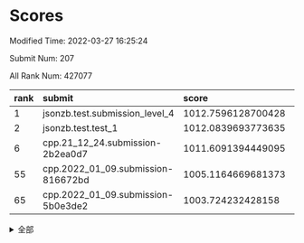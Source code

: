 # Scores

Modified Time: 2022-03-27 16:25:24

Submit Num: 207

All Rank Num: 427077

| rank |               submit               |       score        |       sigma        | pk_num |
| :--- | :--------------------------------- | :----------------- | :----------------- | :----- |
| 1    | jsonzb.test.submission_level_4     | 1012.7596128700428 | 0.8352868380146985 | 8254   |
| 2    | jsonzb.test.test_1                 | 1012.0839693773635 | 0.7913899992494435 | 8255   |
| 6    | cpp.21_12_24.submission-2b2ea0d7   | 1011.6091394449095 | 0.7638578408267848 | 8256   |
| 55   | cpp.2022_01_09.submission-816672bd | 1005.1164669681373 | 0.7362716434815745 | 8250   |
| 65   | cpp.2022_01_09.submission-5b0e3de2 | 1003.724232428158  | 0.7170058057374255 | 8252   |


<details>
<summary>全部</summary>

| rank |                 submit                 |       score        |       sigma        | pk_num |
| :--- | :------------------------------------- | :----------------- | :----------------- | :----- |
| 1    | jsonzb.test.submission_level_4         | 1012.7596128700428 | 0.8352868380146985 | 8254   |
| 2    | jsonzb.test.test_1                     | 1012.0839693773635 | 0.7913899992494435 | 8255   |
| 3    | gobigger.level_3.submission_level_3_2  | 1011.8358213835138 | 0.7935205844306192 | 8256   |
| 4    | gobigger.level_3.submission_level_3_30 | 1011.7920519716859 | 0.7929708140034385 | 8257   |
| 5    | gobigger.level_3.submission_level_3_8  | 1011.7649547139688 | 0.8043224907244175 | 8256   |
| 6    | cpp.21_12_24.submission-2b2ea0d7       | 1011.6091394449095 | 0.7638578408267848 | 8256   |
| 7    | gobigger.level_3.submission_level_3_6  | 1011.2520202099834 | 0.7892776653451299 | 8257   |
| 8    | gobigger.level_3.submission_level_3_21 | 1011.0139698780263 | 0.7863447343595811 | 8254   |
| 9    | gobigger.level_3.submission_level_3_15 | 1010.9865534582577 | 0.7678336897826337 | 8253   |
| 10   | gobigger.level_3.submission_level_3_24 | 1010.9750999570414 | 0.7728099284460829 | 8255   |
| 11   | gobigger.level_3.submission_level_3_10 | 1010.9420779630015 | 0.7628231332903055 | 8255   |
| 12   | gobigger.level_3.submission_level_3_19 | 1010.935987481625  | 0.7837933362723065 | 8255   |
| 13   | gobigger.level_3.submission_level_3_31 | 1010.840881739778  | 0.7869084487248923 | 8251   |
| 14   | gobigger.level_3.submission_level_3_38 | 1010.8112095276866 | 0.7865534158352896 | 8256   |
| 15   | gobigger.level_3.submission_level_3_48 | 1010.7695330448032 | 0.7750749991564019 | 8252   |
| 16   | gobigger.level_3.submission_level_3_11 | 1010.7102106801217 | 0.7651484987556708 | 8250   |
| 17   | gobigger.level_3.submission_level_3_16 | 1010.6923028413748 | 0.7544327454196693 | 8259   |
| 18   | gobigger.level_3.submission_level_3_25 | 1010.6570737994699 | 0.7574175275872731 | 8250   |
| 19   | gobigger.level_3.submission_level_3_3  | 1010.6139974170294 | 0.7646601918745104 | 8240   |
| 20   | gobigger.level_3.submission_level_3_13 | 1010.4435237391798 | 0.7684335609299211 | 8254   |
| 21   | gobigger.level_3.submission_level_3_39 | 1010.4379218920094 | 0.7772029864304622 | 8252   |
| 22   | gobigger.level_3.submission_level_3_47 | 1010.4118081348748 | 0.7470616979814708 | 8261   |
| 23   | gobigger.level_3.submission_level_3_41 | 1010.3991189293635 | 0.7580525515307974 | 8255   |
| 24   | gobigger.level_3.submission_level_3_4  | 1010.3560860996544 | 0.7707883444458536 | 8250   |
| 25   | gobigger.level_3.submission_level_3_32 | 1010.2917580719064 | 0.7762774570381212 | 8254   |
| 26   | gobigger.level_3.submission_level_3_44 | 1010.280332853974  | 0.7716366969318195 | 8254   |
| 27   | gobigger.level_3.submission_level_3_1  | 1010.2331244412516 | 0.7524502088190036 | 8250   |
| 28   | gobigger.level_3.submission_level_3_7  | 1010.1591732915025 | 0.7596005004070077 | 8254   |
| 29   | gobigger.level_3.submission_level_3_33 | 1010.0672711776862 | 0.7616867478472817 | 8249   |
| 30   | gobigger.level_3.submission_level_3_22 | 1010.0273780299153 | 0.7715487471759227 | 8250   |
| 31   | gobigger.level_3.submission_level_3_0  | 1009.9896968524664 | 0.763882127338732  | 8256   |
| 32   | gobigger.level_3.submission_level_3_37 | 1009.9365341238749 | 0.7566793332626595 | 8255   |
| 33   | gobigger.level_3.submission_level_3_45 | 1009.9258293277503 | 0.7586819106415099 | 8251   |
| 34   | gobigger.level_3.submission_level_3_17 | 1009.7429616513456 | 0.7490978332815241 | 8257   |
| 35   | gobigger.level_3.submission_level_3_5  | 1009.7407773276334 | 0.7411484330764927 | 8250   |
| 36   | gobigger.level_3.submission_level_3_26 | 1009.7048739095166 | 0.7599775061921954 | 8256   |
| 37   | gobigger.level_3.submission_level_3_49 | 1009.6534768675614 | 0.7551138381606721 | 8254   |
| 38   | gobigger.level_3.submission_level_3_35 | 1009.590677910536  | 0.7361363366071279 | 8252   |
| 39   | gobigger.level_3.submission_level_3_9  | 1009.5699358227332 | 0.7664326151331807 | 8253   |
| 40   | gobigger.level_3.submission_level_3_29 | 1009.4098160762825 | 0.7490102938095278 | 8252   |
| 41   | gobigger.level_3.submission_level_3_43 | 1009.406137098771  | 0.7622913041113594 | 8251   |
| 42   | gobigger.level_3.submission_level_3_34 | 1009.3833390451574 | 0.7573445320952445 | 8254   |
| 43   | gobigger.level_3.submission_level_3_28 | 1009.3833352433174 | 0.7530511933478906 | 8255   |
| 44   | gobigger.level_3.submission_level_3_18 | 1009.2881835594994 | 0.7726066400219639 | 8249   |
| 45   | gobigger.level_3.submission_level_3_36 | 1009.250945896593  | 0.747513036402533  | 8258   |
| 46   | gobigger.level_3.submission_level_3_23 | 1009.189989347782  | 0.7376822927721046 | 8252   |
| 47   | gobigger.level_3.submission_level_3_27 | 1009.1273405279052 | 0.74454407649623   | 8253   |
| 48   | gobigger.level_3.submission_level_3_46 | 1009.0499550677346 | 0.7571501544771929 | 8247   |
| 49   | gobigger.level_3.submission_level_3_40 | 1008.9361557441664 | 0.7454419162064492 | 8252   |
| 50   | gobigger.level_3.submission_level_3_42 | 1008.6820495567584 | 0.736858483915727  | 8249   |
| 51   | gobigger.level_3.submission_level_3_20 | 1008.6542877949033 | 0.7502644512977724 | 8253   |
| 52   | gobigger.level_3.submission_level_3_14 | 1008.5965776201581 | 0.7400765762770353 | 8250   |
| 53   | gobigger.level_3.submission_level_3_12 | 1008.5519830664446 | 0.7428039780136131 | 8250   |
| 54   | gobigger.level_1.submission_level_1_23 | 1005.7119358584022 | 0.7241065782400469 | 8247   |
| 55   | cpp.2022_01_09.submission-816672bd     | 1005.1164669681373 | 0.7362716434815745 | 8250   |
| 56   | gobigger.level_1.submission_level_1_2  | 1004.5793236632766 | 0.7206244925017221 | 8259   |
| 57   | gobigger.level_1.submission_level_1_8  | 1004.484713266622  | 0.721025914239526  | 8251   |
| 58   | gobigger.level_1.submission_level_1_9  | 1004.4027196114325 | 0.7138988754028424 | 8251   |
| 59   | gobigger.level_1.submission_level_1_44 | 1004.2896235014308 | 0.7096392399376974 | 8253   |
| 60   | gobigger.level_1.submission_level_1_20 | 1003.8999441915502 | 0.715091783223496  | 8256   |
| 61   | gobigger.level_1.submission_level_1_24 | 1003.7727913253232 | 0.723116456333539  | 8250   |
| 62   | gobigger.level_1.submission_level_1_15 | 1003.7620642478701 | 0.7245894464473797 | 8250   |
| 63   | gobigger.level_1.submission_level_1_43 | 1003.7348957836566 | 0.7193367385752877 | 8254   |
| 64   | gobigger.level_1.submission_level_1_48 | 1003.7306486313482 | 0.7166871938167402 | 8250   |
| 65   | cpp.2022_01_09.submission-5b0e3de2     | 1003.724232428158  | 0.7170058057374255 | 8252   |
| 66   | gobigger.level_1.submission_level_1_5  | 1003.7213931552648 | 0.7301707954590575 | 8252   |
| 67   | gobigger.level_1.submission_level_1_18 | 1003.714384612029  | 0.719769991424874  | 8251   |
| 68   | gobigger.level_1.submission_level_1_31 | 1003.6811510495953 | 0.713746852054198  | 8257   |
| 69   | gobigger.level_1.submission_level_1_6  | 1003.6606743331956 | 0.7172494225113505 | 8256   |
| 70   | gobigger.level_1.submission_level_1_13 | 1003.6558628008946 | 0.7111565300665889 | 8251   |
| 71   | gobigger.level_1.submission_level_1_38 | 1003.5796252621154 | 0.718447527819361  | 8255   |
| 72   | gobigger.level_1.submission_level_1_46 | 1003.5715920582757 | 0.7108737566101676 | 8251   |
| 73   | gobigger.level_1.submission_level_1_30 | 1003.5498785135198 | 0.7200450189957041 | 8248   |
| 74   | gobigger.level_1.submission_level_1_7  | 1003.5338885371958 | 0.7098771934815873 | 8257   |
| 75   | gobigger.level_1.submission_level_1_19 | 1003.5148563628582 | 0.7261319356198527 | 8258   |
| 76   | gobigger.level_1.submission_level_1_35 | 1003.3628811181701 | 0.7252052173553811 | 8250   |
| 77   | gobigger.level_1.submission_level_1_49 | 1003.3507803918782 | 0.7403214272701634 | 8251   |
| 78   | gobigger.level_1.submission_level_1_32 | 1003.3126451192306 | 0.725803114942569  | 8251   |
| 79   | gobigger.level_1.submission_level_1_41 | 1003.2747237810759 | 0.7384858681279474 | 8254   |
| 80   | gobigger.level_1.submission_level_1_25 | 1003.2054650008056 | 0.7094937417463975 | 8251   |
| 81   | gobigger.level_1.submission_level_1_45 | 1003.1700449429462 | 0.710809570959072  | 8256   |
| 82   | gobigger.level_1.submission_level_1_47 | 1003.0747631524849 | 0.7098137142263462 | 8255   |
| 83   | gobigger.level_1.submission_level_1_33 | 1003.061937568544  | 0.724772692711015  | 8254   |
| 84   | gobigger.level_1.submission_level_1_36 | 1003.0084237267696 | 0.7215671202733147 | 8250   |
| 85   | gobigger.level_1.submission_level_1_4  | 1002.9162462436664 | 0.7173815006763239 | 8255   |
| 86   | gobigger.level_1.submission_level_1_37 | 1002.884462942132  | 0.7009306554009798 | 8254   |
| 87   | gobigger.level_1.submission_level_1_3  | 1002.8627898382802 | 0.7152011810748463 | 8249   |
| 88   | gobigger.level_1.submission_level_1_39 | 1002.8538415858987 | 0.7095333212064852 | 8250   |
| 89   | gobigger.level_1.submission_level_1_22 | 1002.8229618681057 | 0.7189980889858276 | 8250   |
| 90   | gobigger.level_1.submission_level_1_1  | 1002.7325147469747 | 0.7146677759993031 | 8251   |
| 91   | gobigger.level_1.submission_level_1_12 | 1002.6510079961895 | 0.7139968881671703 | 8254   |
| 92   | gobigger.level_1.submission_level_1_21 | 1002.5998974690372 | 0.7161832910765841 | 8252   |
| 93   | gobigger.level_1.submission_level_1_14 | 1002.5866171205498 | 0.7200040966480917 | 8253   |
| 94   | gobigger.level_1.submission_level_1_16 | 1002.5239090234468 | 0.7173864775390115 | 8256   |
| 95   | gobigger.level_1.submission_level_1_42 | 1002.504139981919  | 0.7191721469664031 | 8256   |
| 96   | gobigger.level_1.submission_level_1_0  | 1002.4560015577748 | 0.7143820462642031 | 8251   |
| 97   | gobigger.level_1.submission_level_1_27 | 1002.4538818733083 | 0.7020211074224968 | 8257   |
| 98   | gobigger.level_1.submission_level_1_29 | 1002.4209407871421 | 0.723990768129644  | 8254   |
| 99   | gobigger.level_1.submission_level_1_40 | 1002.41790056296   | 0.7165394131185805 | 8252   |
| 100  | gobigger.level_1.submission_level_1_17 | 1002.3902086800214 | 0.7108050687900469 | 8253   |
| 101  | gobigger.level_1.submission_level_1_34 | 1002.3892319664461 | 0.709349687508032  | 8255   |
| 102  | gobigger.level_1.submission_level_1_26 | 1002.2657241060637 | 0.7160379983032173 | 8254   |
| 103  | gobigger.level_1.submission_level_1_10 | 1002.1787885348981 | 0.7032480376280116 | 8253   |
| 104  | gobigger.level_1.submission_level_1_11 | 1001.9444676555006 | 0.7167417723643899 | 8252   |
| 105  | gobigger.level_1.submission_level_1_28 | 1001.7383754965784 | 0.7040314068268061 | 8255   |
| 106  | gobigger.random.submission_random_36   | 997.6557877218632  | 0.7156870940584763 | 8247   |
| 107  | gobigger.random.submission_random_41   | 997.3902347927626  | 0.7203145803312584 | 8250   |
| 108  | gobigger.random.submission_random_19   | 997.369550916712   | 0.7200906969261631 | 8254   |
| 109  | gobigger.random.submission_random_44   | 997.3359542787553  | 0.7042632134142505 | 8250   |
| 110  | gobigger.random.submission_random_20   | 997.2786995082383  | 0.7123451033016908 | 8257   |
| 111  | gobigger.random.submission_random_24   | 997.2593176900939  | 0.7098782905734983 | 8247   |
| 112  | gobigger.random.submission_random_30   | 996.9393787708403  | 0.7020113158765662 | 8247   |
| 113  | gobigger.random.submission_random_49   | 996.8361120492913  | 0.715718541080098  | 8258   |
| 114  | gobigger.random.submission_random_35   | 996.8294393155702  | 0.7135006285220769 | 8248   |
| 115  | gobigger.random.submission_random_48   | 996.6861634017752  | 0.7062344721777308 | 8250   |
| 116  | gobigger.random.submission_random_5    | 996.6106692610429  | 0.7173660921886382 | 8255   |
| 117  | gobigger.random.submission_random_12   | 996.6017772258407  | 0.7085073565872443 | 8250   |
| 118  | gobigger.random.submission_random_9    | 996.5854878826425  | 0.7070462775581678 | 8249   |
| 119  | gobigger.random.submission_random_26   | 996.5198427414213  | 0.7126604335517431 | 8254   |
| 120  | gobigger.random.submission_random_2    | 996.514053576933   | 0.7116143117636834 | 8255   |
| 121  | gobigger.random.submission_random_21   | 996.5105435400886  | 0.706314927380725  | 8253   |
| 122  | gobigger.random.submission_random_11   | 996.4853317918765  | 0.7191620948293305 | 8257   |
| 123  | gobigger.random.submission_random_16   | 996.3524998444376  | 0.7083060339203661 | 8255   |
| 124  | gobigger.random.submission_random_0    | 996.2661675230713  | 0.7090474543239903 | 8252   |
| 125  | gobigger.random.submission_random_13   | 996.1818910463895  | 0.7132900294615392 | 8253   |
| 126  | gobigger.random.submission_random_39   | 996.1616483349864  | 0.7121497992536394 | 8245   |
| 127  | gobigger.random.submission_random_8    | 996.1146923696581  | 0.704806238210732  | 8255   |
| 128  | gobigger.random.submission_random_6    | 996.0056686300783  | 0.7164743682229624 | 8250   |
| 129  | gobigger.random.submission_random_27   | 995.9975918271967  | 0.7048887743619712 | 8257   |
| 130  | gobigger.random.submission_random_31   | 995.9819498335061  | 0.7108045455291022 | 8249   |
| 131  | gobigger.random.submission_random_15   | 995.955539407085   | 0.7096701105161856 | 8254   |
| 132  | gobigger.random.submission_random_7    | 995.8955620479758  | 0.7276740896301765 | 8248   |
| 133  | gobigger.random.submission_random_18   | 995.7896259651536  | 0.7170692642456349 | 8251   |
| 134  | gobigger.random.submission_random_45   | 995.7038147152698  | 0.7124387865142991 | 8254   |
| 135  | gobigger.random.submission_random_38   | 995.6705869486389  | 0.7189813359617597 | 8257   |
| 136  | gobigger.random.submission_random_46   | 995.630648117402   | 0.7231929212294455 | 8250   |
| 137  | gobigger.random.submission_random_17   | 995.6186437869002  | 0.7230996903795053 | 8253   |
| 138  | gobigger.random.submission_random_23   | 995.6019784449439  | 0.7081763382322842 | 8245   |
| 139  | gobigger.random.submission_random_32   | 995.5922013509688  | 0.7126228682364945 | 8257   |
| 140  | gobigger.random.submission_random_40   | 995.4878079701921  | 0.7219048775598017 | 8254   |
| 141  | gobigger.random.submission_random_34   | 995.4759438406935  | 0.7160216936300378 | 8249   |
| 142  | gobigger.random.submission_random_47   | 995.4389898561351  | 0.6963299501363197 | 8254   |
| 143  | gobigger.random.submission_random_29   | 995.3546273758341  | 0.7038259118092125 | 8255   |
| 144  | gobigger.random.submission_random_4    | 995.3200705033382  | 0.709287763842345  | 8255   |
| 145  | gobigger.random.submission_random_10   | 995.316819812157   | 0.7193087044633857 | 8252   |
| 146  | gobigger.random.submission_random_42   | 995.3070120381441  | 0.7122998094339256 | 8249   |
| 147  | gobigger.random.submission_random_33   | 995.2556432215047  | 0.705495646347172  | 8249   |
| 148  | gobigger.random.submission_random_43   | 995.1280680059336  | 0.7250694227099944 | 8252   |
| 149  | gobigger.random.submission_random_1    | 995.1068224111917  | 0.7020169500712754 | 8253   |
| 150  | gobigger.random.submission_random_3    | 995.0181899555287  | 0.7217306629490063 | 8249   |
| 151  | gobigger.random.submission_random_14   | 994.9761613781346  | 0.7248159690842289 | 8253   |
| 152  | gobigger.random.submission_random_22   | 994.8976825554472  | 0.7252378507441367 | 8254   |
| 153  | gobigger.random.submission_random_37   | 994.8283192710978  | 0.7073148673986532 | 8254   |
| 154  | gobigger.random.submission_random_25   | 994.6237202938337  | 0.739087770364807  | 8252   |
| 155  | gobigger.level_2.submission_level_2_27 | 994.5677247516801  | 0.7233912741031479 | 8254   |
| 156  | gobigger.random.submission_random_28   | 994.2978243963473  | 0.7232801952390739 | 8254   |
| 157  | gobigger.level_2.submission_level_2_29 | 994.2867393966042  | 0.7257715846488546 | 8249   |
| 158  | gobigger.level_2.submission_level_2_43 | 993.8774067570944  | 0.7324213927997165 | 8254   |
| 159  | gobigger.level_2.submission_level_2_46 | 993.5080636209119  | 0.7354943160278457 | 8254   |
| 160  | gobigger.level_2.submission_level_2_11 | 993.4899164186809  | 0.7416662622452836 | 8248   |
| 161  | gobigger.level_2.submission_level_2_13 | 993.3810677830544  | 0.7461267891680355 | 8250   |
| 162  | gobigger.level_2.submission_level_2_41 | 993.326019236597   | 0.7432929904854447 | 8251   |
| 163  | gobigger.level_2.submission_level_2_44 | 993.2848086638205  | 0.7318746361874117 | 8256   |
| 164  | gobigger.level_2.submission_level_2_12 | 993.2556672823711  | 0.7447420979870811 | 8256   |
| 165  | gobigger.level_2.submission_level_2_9  | 993.1290905943495  | 0.7328257911655968 | 8257   |
| 166  | gobigger.level_2.submission_level_2_45 | 993.1259606288165  | 0.7427455121826158 | 8253   |
| 167  | gobigger.level_2.submission_level_2_19 | 992.9642907358661  | 0.7309812048596888 | 8257   |
| 168  | gobigger.level_2.submission_level_2_24 | 992.858615159605   | 0.7327718053188877 | 8252   |
| 169  | gobigger.level_2.submission_level_2_18 | 992.8053904288994  | 0.7380839105306481 | 8256   |
| 170  | gobigger.level_2.submission_level_2_35 | 992.7632593367783  | 0.7490463863866236 | 8245   |
| 171  | gobigger.level_2.submission_level_2_30 | 992.6436465003146  | 0.748406032021762  | 8249   |
| 172  | gobigger.level_2.submission_level_2_0  | 992.6080473669635  | 0.7590235526764775 | 8256   |
| 173  | gobigger.level_2.submission_level_2_2  | 992.5075829299573  | 0.7412807923223848 | 8256   |
| 174  | gobigger.level_2.submission_level_2_48 | 992.3542256071248  | 0.7520526567909946 | 8249   |
| 175  | gobigger.level_2.submission_level_2_26 | 992.3518634713787  | 0.7610176552761926 | 8252   |
| 176  | gobigger.level_2.submission_level_2_42 | 992.3299281194717  | 0.7296992246201074 | 8250   |
| 177  | gobigger.level_2.submission_level_2_38 | 992.2647846175887  | 0.7443130440234341 | 8253   |
| 178  | gobigger.level_2.submission_level_2_6  | 992.2367559627274  | 0.745716747311938  | 8248   |
| 179  | gobigger.level_2.submission_level_2_21 | 992.1789820589329  | 0.7445498128605934 | 8253   |
| 180  | gobigger.level_2.submission_level_2_8  | 992.1358799220258  | 0.746078236378435  | 8250   |
| 181  | gobigger.level_2.submission_level_2_47 | 992.117980462509   | 0.7325084500223726 | 8255   |
| 182  | gobigger.level_2.submission_level_2_14 | 992.005353292526   | 0.7207942557370675 | 8253   |
| 183  | gobigger.level_2.submission_level_2_25 | 991.9757696634265  | 0.7472379735765835 | 8260   |
| 184  | gobigger.level_2.submission_level_2_22 | 991.9562431850075  | 0.7420947644484048 | 8255   |
| 185  | gobigger.level_2.submission_level_2_32 | 991.9500757346341  | 0.7293352743994364 | 8250   |
| 186  | gobigger.level_2.submission_level_2_5  | 991.9499261519148  | 0.7438291227718854 | 8254   |
| 187  | gobigger.level_2.submission_level_2_28 | 991.9431341943477  | 0.7659629161144735 | 8252   |
| 188  | gobigger.level_2.submission_level_2_36 | 991.9107412080615  | 0.7491288582549794 | 8251   |
| 189  | gobigger.level_2.submission_level_2_49 | 991.9071316039357  | 0.7500231857162393 | 8252   |
| 190  | gobigger.level_2.submission_level_2_20 | 991.9063895555686  | 0.7369198871597595 | 8253   |
| 191  | gobigger.level_2.submission_level_2_16 | 991.9004430731713  | 0.7396534951803144 | 8258   |
| 192  | gobigger.level_2.submission_level_2_10 | 991.7896173071359  | 0.7337366726302307 | 8254   |
| 193  | gobigger.level_2.submission_level_2_15 | 991.639748871965   | 0.724043062266993  | 8252   |
| 194  | gobigger.level_2.submission_level_2_23 | 991.4819053804822  | 0.7554530176325653 | 8258   |
| 195  | gobigger.level_2.submission_level_2_4  | 991.436800089791   | 0.7518135182508519 | 8253   |
| 196  | gobigger.level_2.submission_level_2_1  | 991.4005224398916  | 0.746124118868439  | 8251   |
| 197  | gobigger.level_2.submission_level_2_37 | 991.3652449763774  | 0.7595488250697832 | 8256   |
| 198  | gobigger.level_2.submission_level_2_31 | 991.3448133361992  | 0.7504184699498153 | 8251   |
| 199  | gobigger.level_2.submission_level_2_33 | 991.2448388911278  | 0.7368474557295831 | 8256   |
| 200  | gobigger.level_2.submission_level_2_7  | 990.927165691895   | 0.7641974719030796 | 8251   |
| 201  | gobigger.level_2.submission_level_2_34 | 990.7674851059287  | 0.7518467365176339 | 8253   |
| 202  | gobigger.level_2.submission_level_2_17 | 990.7262093997258  | 0.7558125835119914 | 8252   |
| 203  | gobigger.level_2.submission_level_2_40 | 990.6523125214266  | 0.7561158400359806 | 8254   |
| 204  | gobigger.level_2.submission_level_2_39 | 990.312839226359   | 0.7543322790923083 | 8250   |
| 205  | gobigger.level_2.submission_level_2_3  | 989.8839023783381  | 0.7509902412493845 | 8251   |
| 206  | gobigger.none.submission_none_0        | 976.7566994037577  | 1.3575124735382686 | 8248   |
| 207  | gobigger.none.submission_none_1        | 976.0208710948141  | 1.5119005027220103 | 8256   |

</details>